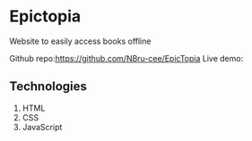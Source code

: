 # Epictopia

Website to easily access books offline

Github repo:https://github.com/NBru-cee/EpicTopia
Live demo: 

## Technologies

1. HTML
2. CSS
3. JavaScript

